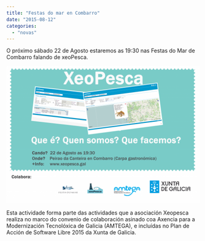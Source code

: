 ```yaml
---
title: "Festas do mar en Combarro"
date: "2015-08-12"
categories: 
  - "novas"
---
```


O próximo sábado 22 de Agosto estaremos as 19:30 nas Festas do Mar de Combarro falando de xeoPesca.

[![cartaz_combarro](images/cartaz_combarro1-1024x724.png)](http://xeopesca.com/wp-content/uploads/2015/08/cartaz_combarro1.png)

Esta actividade forma parte das actividades que a asociación Xeopesca realiza no marco do convenio de colaboración asinado coa Axencia para a Modernización Tecnolóxica de Galicia (AMTEGA), e incluídas no Plan de Acción de Software Libre 2015 da Xunta de Galicia.
